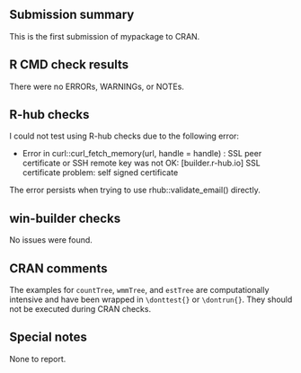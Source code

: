 ## Submission summary

This is the first submission of mypackage to CRAN.

## R CMD check results

There were no ERRORs, WARNINGs, or NOTEs.

## R-hub checks

I could not test using R-hub checks due to the following error:
- Error in curl::curl_fetch_memory(url, handle = handle) : 
  SSL peer certificate or SSH remote key was not OK: [builder.r-hub.io] SSL certificate problem: self signed certificate

The error persists when trying to use rhub::validate_email() directly.

## win-builder checks

No issues were found.

## CRAN comments

The examples for `countTree`, `wmmTree`, and `estTree` are computationally intensive and have been wrapped in `\donttest{}` or `\dontrun{}`. They should not be executed during CRAN checks.

## Special notes

None to report.
